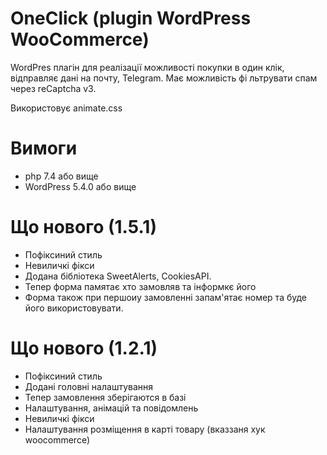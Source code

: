 # OneClick (plugin WordPress WooCommerce)

WordPres плагін для реалізації можливості покупки в один клік, відправляє дані на почту, Telegram. Має можливість фі    льтрувати спам через reCaptcha v3.

Використовує animate.css


# Вимоги
- php 7.4 або вище
- WordPress 5.4.0 або вище

# Що нового (1.5.1)
- Пофіксиний стиль
- Невиличкі фікси
- Додана бібліотека SweetAlerts, CookiesAPI.
- Тепер форма памятає хто замовляв та інформкє його
- Форма також при першоиу замовленні запам'ятає номер та буде його використовувати.

# Що нового (1.2.1)
- Пофіксиний стиль
- Додані головні налаштування
- Тепер замовлення зберігаются в базі
- Налаштування, анімацій та повідомлень
- Невиличкі фікси
- Налаштування розміщення в карті товару (вказзаня хук woocommerce)